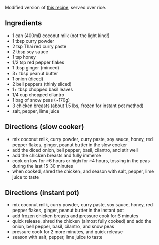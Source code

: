 Modified version of [this recipe](https://www.honeygheeandme.com/2012/04/crockpot-chicken-peanut-curry/), served over rice.

## Ingredients
- 1 can (400ml) coconut milk (not the light kind!)
- 1 tbsp curry powder
- 2 tsp Thai red curry paste
- 2 tbsp soy sauce
- 1 tsp honey
- 1/2 tsp red pepper flakes
- 1 tbsp ginger (minced)
- 3+ tbsp peanut butter
- 1 onion (diced)
- 2 bell peppers (thinly sliced)
- 1+ tbsp chopped basil leaves
- 1/4 cup chopped cilantro
- 1 bag of snow peas (~170g)
- 3 chicken breasts (about 1.5 lbs, frozen for instant pot method)
- salt, pepper, lime juice


## Directions (slow cooker)
- mix coconut milk, curry powder, curry paste, soy sauce, honey, red pepper flakes, ginger, peanut butter in the slow cooker
- add the diced onion, bell pepper, basil, cilantro, and stir well
- add the chicken breasts and fully immerse
- cook on low for ~6 hours or high for ~4 hours, tossing in the peas during the last 15-30 minutes
- when cooked, shred the chicken, and season with salt, pepper, lime juice to taste

## Directions (instant pot)
- mix coconut milk, curry powder, curry paste, soy sauce, honey, red pepper flakes, ginger, peanut butter in the instant pot
- add frozen chicken breasts and pressure cook for 6 minutes
- quick release, shred the chicken (almost fully cooked) and add the onion, bell pepper, basil, cilantro, and snow peas
- pressure cook for 2 more minutes, and quick release
- season with salt, pepper, lime juice to taste
